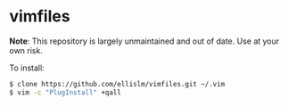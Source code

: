 # vimfiles

**Note**: This repository is largely unmaintained and out of date. Use at your own risk.


To install:


```bash
$ clone https://github.com/ellislm/vimfiles.git ~/.vim
$ vim -c "PlugInstall" +qall
```
